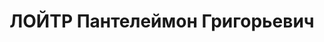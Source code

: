 ---
title: ЛОЙТР Пантелеймон Григорьевич
description: 'Родился в 1885 г., с. Обозновки, Кировский р-н, Одесская обл.,

  Приговорен: 27 декабря 1937 г.

  Приговор: ВМН'
---